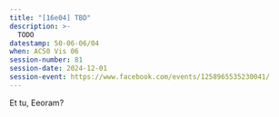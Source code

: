 ```yaml
---
title: "[16e04] TBD"
description: >-
  TODO
datestamp: 50-06-06/04
when: AC50 Vis 06
session-number: 81
session-date: 2024-12-01
session-event: https://www.facebook.com/events/1258965535230041/
---
```


Et tu, Eeoram?


